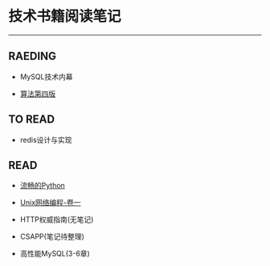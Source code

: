 # 技术书籍阅读笔记

---

## RAEDING

- MySQL技术内幕

- [算法第四版](https://github.com/erenming/LearnAlgs4)

## TO READ

- redis设计与实现

## READ

- [流畅的Python](https://github.com/erenming/learn_fluentpython)

- [Unix网络编程-卷一](https://github.com/erenming/unplearning)

- HTTP权威指南(无笔记)

- CSAPP(笔记待整理)

- 高性能MySQL(3-6章)
